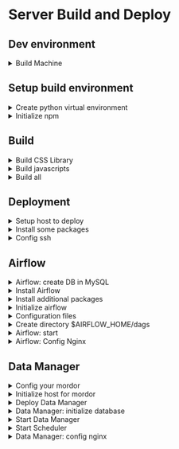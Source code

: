 # Server Build and Deploy

## Dev environment
<details>
<summary>Build Machine</summary>

- I am using Ubuntu 18.04
- I have python 3.6.9 (shipped with Ubuntu)
- I have node v10.16.3

```
(.venv) stonezhong@trentor ~/DATA_DISK/projects/DataManager/server (main)$ uname -a
Linux trentor 5.4.0-48-generic #52~18.04.1-Ubuntu SMP Thu Sep 10 12:50:22 UTC 2020 x86_64 x86_64 x86_64 GNU/Linux
(.venv) stonezhong@trentor ~/DATA_DISK/projects/DataManager/server (main)$ python3 --version
Python 3.6.9
(.venv) stonezhong@trentor ~/DATA_DISK/projects/DataManager/server (main)$ node -v
v10.16.3
```
</details>

## Setup build environment
<details>
<summary>Create python virtual environment</summary>

```bash
# assuming your current directory is $PROJECT_ROOT/server
mkdir .venv
python3 -m venv .venv
source .venv/bin/activate
pip install pip setuptools --upgrade
pip install wheel
pip install libsass==0.20.1
pip install mordor2==0.0.27
```

- libsass is needed for build css library
- mordor2 is needed for deployment
</details>

<details>
<summary>Initialize npm</summary>

```bash
npm install
```
</details>

## Build
<details>
<summary>Build CSS Library</summary>

```bash
# Build css styles
source .venv/bin/activate
./build-css.sh
```
</details>


<details>
<summary>Build javascripts</summary>

```bash
npm run build
```
</details>

<details>
<summary>Build all</summary>

```bash
./build.sh
```
</details>

## Deployment
<details>
<summary>Setup host to deploy</summary>

- Airflow and DataManager are on the same box.
- You can host Data Manager on any CentOS 7 or 8 or compatible system.
- With CentOS 7, you need to set MySQL user password in native mode to avoid `caching_sha2_password` error if your MySQL's version is 8.x

Here is an example to setup a docker container to host the data manager. I have a docker swarm cluster installed so it can access MySQL in the same swarm cluster. `home` is the overlay network name in my swarm cluster.

- To create the container, do the following:
```
docker run \
    --privileged -d \
    -h dmhost \
    --name dmhost \
    --network home \
    stonezhong/centos_python3
```

- now update os
```
docker exec -it dmhost bash
yum update
# now restart the container
CTRL-D
docker stop dmhost
docker start dmhost
```

- config you `~/.ssh/config` so you can login to dmhost without specifying password
</details>

<details>
<summary>Install some packages</summary>

```
yum install tmux mysql-devel
```
</details>

<details>
<summary>Config ssh</summary>

You shuold be able to ssh to bridge node without password, config your `~/.ssh/config` file.

Here is an example: (my `~/.ssh/config` on dmhost)
```
Host spnode1
    HostName spnode1
    User root
    IdentityFile ~/.ssh/home
```

Now try `ssh spnode1`, if you can ssh without password, you are done with this step.
</details>

## Airflow
<details>
<summary>Airflow: create DB in MySQL</summary>

```
CREATE SCHEMA `dm-airflow` DEFAULT CHARACTER SET utf8mb4 COLLATE utf8mb4_bin ;
```
</details>

<details>
<summary>Install Airflow</summary>

- step1: `setup python virtual environment for airflow`
```
mkdir -p ~/.venvs/airflow
python3 -m venv  ~/.venvs/airflow
source ~/.venvs/airflow/bin/activate
pip install pip setuptools --upgrade
pip install wheel
```

- step 2: `set environment variables`
    - add `export AIRFLOW_HOME=$HOME/airflow/home` to your `~/.bashrc`

also do
```
export AIRFLOW_HOME=$HOME/airflow/home
mkdir -p $AIRFLOW_HOME
```

- step 3: `install airflow`
```
pip install apache-airflow[mysql] apache-airflow[password]
```
- step 4: `config airflow`
```
cd $AIRFLOW_HOME
airflow config   # it will generate $AIRFLOW_HOME/airflow.cfg
```

Now update the config, edit file $AIRFLOW_HOME/airflow.cfg
```
# we are using MySQL as backend
# mysql server name: mysql1 (you can change it)
# username: USERNAME        (you can change it)
# password: PASSWORD        (you can change it)
# port: the port MySQL listens on (normally 3306, you can change it if needed)
# db name: dm-airflow       (you can change it)
sql_alchemy_conn = mysql://USERNAME:PASSWORD@mysql1:3306/airflow?charset=utf8mb4&binary_prefix=true

executor = LocalExecutor
load_examples = False

# we want DAG not paused upon creation
dags_are_paused_at_creation = False

# When you drop a file in dag directory, this value controls how long it shows up in airflow web UI
dag_dir_list_interval = 10

auth_backend = airflow.api.auth.backend.default

```
</details>

<details>
<summary>Install additional packages</summary>

```
pip install Jinja2==2.11.2
pip install spark-etl==0.0.8     # or latest version
pip install pyspark              # conditional, only if you want to test local spark
                                 # in that case, you also need Java 1.8 to install
```
</details>

<details>
<summary>Initialize airflow</summary>

```
airflow initdb
```
</details>

<details>
<summary>Configuration files</summary>

We have the config files in the following structure:
```
$AIRFLOW_HOME/configs
  |
  +-- dc_config.json
  |
  +-- livy.json
  |
  +-- mysql.json
  |
  +-- spark_env.json
```

* `dc_config.json`
    - This is the data manager API location.
```
{
    "url_base": "http://192.168.0.7:8888/api",
    "username": "stonezhong",
    "password": "xyz"
}
```


* `livy.json`
    - Your spark cluster need to have livy installed, so we can submit spark jobs through it. This file tells the livy endpoint location and username/password. Example
    - You also need to have a `bridge` node, the bridge node can access HDFS (we are not using webhdfs yet) via hdfs command. You should be able to ssh to the bridge node without password
    - `bridge.stage_dir`: the staging area if we want to pass files to HDFS.
```
{
    "livy": {
        "service_url": "http://spnode1:8998/",
        "username": "root",
        "password": "xyz"
    },
    "bridge": {
        "hostname": "spnode1",
        "stage_dir": "/root/.stage"
    }
}
```

* `mysql.json`
    - The config for MySQL DB, looks like blow. The airflow DAG may need to access mysql to get some information.
```
{
    "hostname": "mysql1",
    "username": "stonezhong",
    "password": "123",
    "db"      : "dm-beta",
    "charset" : "utf8"
}
```

* `spark_env.json`
    - some spark related config
    - it tells where to set the run_dir (a concept in [spark_etl](https://github.com/stonezhong/spark_etl/blob/master/vendor-native.md) )
    - it tells where the execute_sql is deployed.
```
{
    "apps": {
        "execute_sql": {
            "appLocation": "hdfs:///etl/apps/execute_sql/1.0.0.0"
        }
    },
    "run_dir": "hdfs:///etl/runs"
}
```
</details>

<details>
<summary>Create directory $AIRFLOW_HOME/dags</summary>

```bash
mkdir $AIRFLOW_HOME/dags
```
</details>

<details>
<summary>Airflow: start</summary>

create some useful alias, put them in your ~/.bashrc
```bash
alias eairflow='source ~/.venvs/airflow/bin/activate'
alias airflow_s='airflow scheduler'
alias airflow_web='airflow webserver -p 8080'
```

```bash
# create a TMUX session, called airflow_web
# do
eairflow
cd $AIRFLOW_HOME
airflow_web

# crate a TMUX session, called airflow_s
# do
eairflow
cd $AIRFLOW_HOME
airflow_s

```

We can try to access it via ssh tunnel before we config the nginx.

`ssh -L 8080:localhost:8080 dmhost`, and open browser and go to page `http://localhost:8080/`, if you can see the page, then your airflow is successfully installed.
</details>


<details>
<summary>Airflow: Config Nginx</summary>

Since `home` network isn't reachable from outside, I have a nginx server to do the port forwarding

vi /etc/nginx/nginx.conf

```
...
stream {
    server {
        # airflow web
        listen 60010;
        proxy_pass dmhost:8080;
    }
}

systemctl restart nginx
```
</details>



## Data Manager
<details>
<summary>Config your mordor</summary>

We use `mordor` to deploy Data Manager, first, you need to config mordor on your dev machine, here is the file structure you shuold have:

```
~/.mordor
|
+-- config.json
|
+-- configs
      |
      +-- dm
            |
            +-- beta
                  |
                  +-- db.json
                  |
                  +-- django.json
```

Your ~/.mordor/config.json looks like

```
{
    "hosts": {
        "dmhost": {
            "ssh_host"  : "dmhost",
            "env_home"  : "/root/mordor",
            "virtualenv": "/usr/bin/virtualenv",
            "python3"   : "/usr/bin/python3"
        }
    },
    "applications": {
        "dm_beta": {
            "stage"       : "beta",
            "name"        : "dm",
            "home_dir"    : "/home/stonezhong/DATA_DISK/projects/DataManager/server",
            "deploy_to"   : [ "dmhost" ],
            "use_python3" : true,
            "config"      : {
                "db.json": "copy",
                "django.json": "copy"
            }
        }
    }
}
```

Your ~/.mordor/configs/dm/beta/db.json looks like:
```
{
    "server":   "mysql1",
    "username": "username",
    "password": "password",
    "db_name":  "dm-beta"
}
```
- Data Manager uses MySQL as backend database server.
- `server`   : the MySQL server name (or ip)
- `username` : the username for MySQL
- `password` : the password for MySQL
- `db_name`  : the database name

Your ~/.mordor/configs/dm/beta/django.json looks like:
```
{
    "SECRET_KEY": "zoz#m&pm!t#0e4+%es_x!2n6(af6sh+@pt2gr03#n!=1%on*^g",
    "ALLOW_ANONYMOUS_READ": true
}
```
- You can change the secret key
- If ALLOW_ANONYMOUS_READ is false, then anonymous user cannot view data manager.
</details>

<details>
<summary>Initialize host for mordor</summary>

- run `mordor -a init-host --host-name <hostname>` to initialize the destination host
    - E.g., I am running `mordor -a init-host --host-name dmhost`
- For details, see [mordor2 document](https://github.com/stonezhong/mordor)
</details>

<details>
<summary>Deploy Data Manager</summary>

- run `mordor -a stage -p dm --stage beta  --update-venv T`

If you make changes latter, and you are not adding new packages, you can do
`mordor -a stage -p dm --stage beta  --update-venv F` to speed up the deployment.

</details>

<details>
<summary>Data Manager: initialize database</summary>

- First, login MySQL console (I am using MySQL Workbench) to create the schema:
```
CREATE SCHEMA `dm-beta` DEFAULT CHARACTER SET utf8mb4 COLLATE utf8mb4_bin
```

- Now, initialize the database:

```bash
eae dm
rm -f main/migrations/*      # I do this in dev environment
python manage.py migrate
python manage.py makemigrations main
python manage.py migrate main

# Then create admin. You can change it!
python manage.py createsuperuser --email stone.zhong@gmail.com --username stonezhong
```
</details>

<details>
<summary>Start Data Manager</summary>

- create an alias, put into you `~/.bashrc` file:
```
alias dm_web='python manage.py runserver 0.0.0.0:8888'
```

- create a tmux session, called "dm_web"
```
eae dm
dm_web
```

To check the server, do a ssh tunnel and see if the server is running before config the nginx forward.

ssh -L 8888:localhost:8888 dmhost
</details>

<details>
<summary>Start Scheduler</summary>

```bash
# do it in tmux session
eae dm
./scheduler.py
```
</details>

<details>
<summary>Data Manager: config nginx</summary>

vi /etc/nginx/nginx.conf

```
...
stream {
    server {
        # dcs beta
        listen 60009;
        proxy_pass dmhost:8888;
    }
}

systemctl restart nginx
```

</details>
